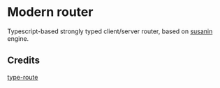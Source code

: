 # Modern router

Typescript-based strongly typed client/server router, based on [susanin](https://github.com/nodules/susanin) engine.

## Credits

[type-route](https://github.com/type-route/type-route)
